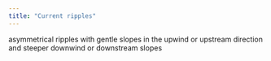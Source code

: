 ```yaml
---
title: "Current ripples"
---
```

asymmetrical ripples with gentle slopes in the upwind or upstream direction and steeper downwind or downstream slopes

